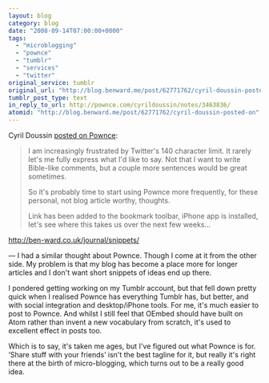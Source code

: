```yaml
---
layout: blog
category: blog
date: "2008-09-14T07:00:00+0000"
tags:
  - "microblogging"
  - "pownce"
  - "tumblr"
  - "services"
  - "twitter"
original_service: tumblr
original_url: "http://blog.benward.me/post/62771762/cyril-doussin-posted-on"
tumblr_post_type: text
in_reply_to_url: http://pownce.com/cyrildoussin/notes/3463836/
atomid: "http://blog.benward.me/post/62771762/cyril-doussin-posted-on"
---
```

Cyril Doussin [posted on Pownce](http://pownce.com/cyrildoussin/notes/3463836/):

> I am increasingly frustrated by Twitter's 140 character limit. It 
> rarely let's me fully express what I'd like to say. Not that I want to 
> write Bible-like comments, but a couple more sentences would be 
>great sometimes. 
>
> So it's probably time to start using Pownce more frequently, for 
> these personal, not blog article worthy, thoughts. 
>
> Link has been added to the bookmark toolbar, iPhone app is
> installed, let's see where this takes us over the next few weeks...

http://ben-ward.co.uk/journal/snippets/

— I had a similar thought about Pownce. Though I come at it from the other side. My problem is that my blog has become a place more for longer articles and I don't want short snippets of ideas end up there.

I pondered getting working on my Tumblr account, but that fell down pretty quick when I realised Pownce has everything Tumblr has, but better, and with social integration and desktop/iPhone tools. For me, it's much easier to post to Pownce. And whilst I still feel that OEmbed should have built on Atom rather than invent a new vocabulary from scratch, it's used to excellent effect in posts too.

Which is to say, it's taken me ages, but I've figured out what Pownce is for. ‘Share stuff with your friends’ isn't the best tagline for it, but really it's right there at the birth of micro-blogging, which turns out to be a really good idea.